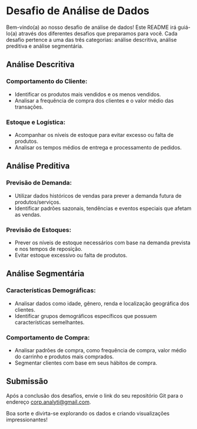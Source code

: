 # Desafio de Análise de Dados

Bem-vindo(a) ao nosso desafio de análise de dados! Este README irá guiá-lo(a) através dos diferentes desafios que preparamos para você. Cada desafio pertence a uma das três categorias: análise descritiva, análise preditiva e análise segmentária.

## Análise Descritiva

### Comportamento do Cliente:
- Identificar os produtos mais vendidos e os menos vendidos.
- Analisar a frequência de compra dos clientes e o valor médio das transações.

### Estoque e Logística:
- Acompanhar os níveis de estoque para evitar excesso ou falta de produtos.
- Analisar os tempos médios de entrega e processamento de pedidos.

## Análise Preditiva

### Previsão de Demanda:
- Utilizar dados históricos de vendas para prever a demanda futura de produtos/serviços.
- Identificar padrões sazonais, tendências e eventos especiais que afetam as vendas.

### Previsão de Estoques:
- Prever os níveis de estoque necessários com base na demanda prevista e nos tempos de reposição.
- Evitar estoque excessivo ou falta de produtos.

## Análise Segmentária

### Características Demográficas:
- Analisar dados como idade, gênero, renda e localização geográfica dos clientes.
- Identificar grupos demográficos específicos que possuem características semelhantes.

### Comportamento de Compra:
- Analisar padrões de compra, como frequência de compra, valor médio do carrinho e produtos mais comprados.
- Segmentar clientes com base em seus hábitos de compra.

## Submissão

Após a conclusão dos desafios, envie o link do seu repositório Git para o endereço corp.analyti@gmail.com.

Boa sorte e divirta-se explorando os dados e criando visualizações impressionantes!
